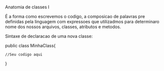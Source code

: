 
Anatomia de classes I

É a forma como escrevemos o codigo, a composicao de palavras pre definidas pela linguagem com expressoes que 
utilizadmos para determinaro nome dos nossos arquivos, classes, atributos e metodos.

Sintaxe de declaracao de uma nova classe:

public class MinhaClass{

	//Seu codigo aqui
}
